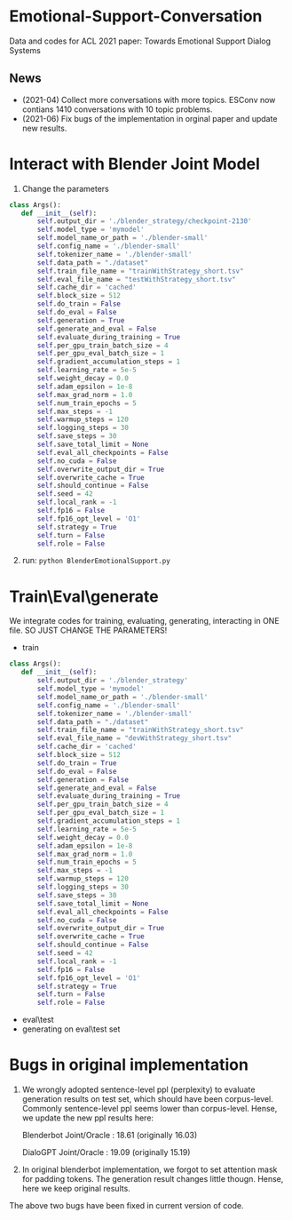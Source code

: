 # Emotional-Support-Conversation
Data and codes for ACL 2021 paper: Towards Emotional Support Dialog Systems


## News
- (2021-04) Collect more conversations with more topics. ESConv now contians 1410 conversations with 10 topic problems.
- (2021-06) Fix bugs of the implementation in orginal paper and update new results.








# Interact with Blender Joint Model

1. Change the parameters
 ```python
 class Args():
    def __init__(self):    
        self.output_dir = './blender_strategy/checkpoint-2130'
        self.model_type = 'mymodel'
        self.model_name_or_path = './blender-small'        
        self.config_name = './blender-small'        
        self.tokenizer_name = './blender-small'        
        self.data_path = "./dataset"
        self.train_file_name = "trainWithStrategy_short.tsv"
        self.eval_file_name = "testWithStrategy_short.tsv"
        self.cache_dir = 'cached'
        self.block_size = 512
        self.do_train = False
        self.do_eval = False
        self.generation = True
        self.generate_and_eval = False
        self.evaluate_during_training = True
        self.per_gpu_train_batch_size = 4
        self.per_gpu_eval_batch_size = 1
        self.gradient_accumulation_steps = 1
        self.learning_rate = 5e-5
        self.weight_decay = 0.0
        self.adam_epsilon = 1e-8
        self.max_grad_norm = 1.0
        self.num_train_epochs = 5
        self.max_steps = -1
        self.warmup_steps = 120
        self.logging_steps = 30
        self.save_steps = 30
        self.save_total_limit = None
        self.eval_all_checkpoints = False
        self.no_cuda = False
        self.overwrite_output_dir = True
        self.overwrite_cache = True
        self.should_continue = False
        self.seed = 42
        self.local_rank = -1
        self.fp16 = False
        self.fp16_opt_level = 'O1'
        self.strategy = True
        self.turn = False
        self.role = False
```
2. run:
`python BlenderEmotionalSupport.py `
   
# Train\Eval\generate

We integrate codes for training, evaluating, generating, interacting in ONE file. SO JUST CHANGE THE PARAMETERS!

* train
 ```python
 class Args():
    def __init__(self):    
        self.output_dir = './blender_strategy'
        self.model_type = 'mymodel'
        self.model_name_or_path = './blender-small'        
        self.config_name = './blender-small'        
        self.tokenizer_name = './blender-small'        
        self.data_path = "./dataset"
        self.train_file_name = "trainWithStrategy_short.tsv"
        self.eval_file_name = "devWithStrategy_short.tsv"
        self.cache_dir = 'cached'
        self.block_size = 512
        self.do_train = True
        self.do_eval = False
        self.generation = False
        self.generate_and_eval = False
        self.evaluate_during_training = True
        self.per_gpu_train_batch_size = 4
        self.per_gpu_eval_batch_size = 1
        self.gradient_accumulation_steps = 1
        self.learning_rate = 5e-5
        self.weight_decay = 0.0
        self.adam_epsilon = 1e-8
        self.max_grad_norm = 1.0
        self.num_train_epochs = 5
        self.max_steps = -1
        self.warmup_steps = 120
        self.logging_steps = 30
        self.save_steps = 30
        self.save_total_limit = None
        self.eval_all_checkpoints = False
        self.no_cuda = False
        self.overwrite_output_dir = True
        self.overwrite_cache = True
        self.should_continue = False
        self.seed = 42
        self.local_rank = -1
        self.fp16 = False
        self.fp16_opt_level = 'O1'
        self.strategy = True
        self.turn = False
        self.role = False
```
* eval\test
* generating on eval\test set



# Bugs in original implementation

1. We wrongly adopted sentence-level ppl (perplexity) to evaluate generation results on test set, which should have been corpus-level. Commonly sentence-level ppl seems lower than corpus-level. Hense, we update the new ppl results here:

    Blenderbot Joint/Oracle : 18.61 (originally 16.03)

    DialoGPT Joint/Oracle : 19.09 (originally 15.19)

2. In original blenderbot implementation, we forgot to set attention mask for padding tokens. The generation result changes little thougn. Hense, here we keep original results.

The above two bugs have been fixed in current version of code.

